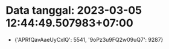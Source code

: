 # Data tanggal: 2023-03-05 12:44:49.507983+07:00

* {'APRfQavAaeUyCxIQ': 5541, '9oPz3u9FQ2w09uQ7': 9287}
